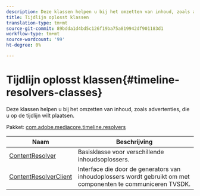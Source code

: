 ```yaml
---
description: Deze klassen helpen u bij het omzetten van inhoud, zoals advertenties, die u op de tijdlijn wilt plaatsen.
title: Tijdlijn oplosst klassen
translation-type: tm+mt
source-git-commit: 89bdda1d4bd5c126f19ba75a819942df901183d1
workflow-type: tm+mt
source-wordcount: '99'
ht-degree: 0%

---
```



# Tijdlijn oplosst klassen{#timeline-resolvers-classes}

Deze klassen helpen u bij het omzetten van inhoud, zoals advertenties, die u op de tijdlijn wilt plaatsen.

Pakket: [com.adobe.mediacore.timeline.resolvers](https://help.adobe.com/en_US/primetime/api/psdk/asdoc-dhls_1.4/com/adobe/mediacore/timeline/resolvers/package-detail.html)

| Naam | Beschrijving |
|---|---|
| [ContentResolver](https://help.adobe.com/en_US/primetime/api/psdk/asdoc-dhls_1.4/com/adobe/mediacore/timeline/resolvers/ContentResolver.html) | Basisklasse voor verschillende inhoudsoplossers. |
| [ContentResolverClient](https://help.adobe.com/en_US/primetime/api/psdk/asdoc-dhls_1.4/com/adobe/mediacore/timeline/resolvers/ContentResolverClient.html) | Interface die door de generators van inhoudoplossers wordt gebruikt om met componenten te communiceren TVSDK. |